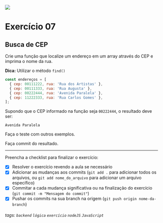 ![](https://i.imgur.com/xG74tOh.png)

# Exercício 07

## Busca de CEP

Crie uma função que localize um endereço em um array através do CEP e imprima o nome da rua.

**Dica:** Utilizar o método `find()`

```javascript
const endereços = [
  { cep: 00111222, rua: 'Rua dos Artistas' },
  { cep: 00111333, rua: 'Rua Augusta' },
  { cep: 00222444, rua: 'Avenida Paralela' },
  { cep: 11222333, rua: 'Rua Carlos Gomes' },
];
```

Supondo que o CEP informado na função seja `00222444`, o resultado deve ser:

```
Avenida Paralela
```

Faça o teste com outros exemplos.

Faça commit do resultado.

---

Preencha a checklist para finalizar o exercício:

- [x] Resolver o exercício revendo a aula se necessário
- [x] Adicionar as mudanças aos commits (`git add .` para adicionar todos os arquivos, ou `git add nome_do_arquivo` para adicionar um arquivo específico)
- [x] Commitar a cada mudança significativa ou na finalização do exercício (`git commit -m "Mensagem do commit"`)
- [x] Pushar os commits na sua branch na origem (`git push origin nome-da-branch`)

###### tags: `backend` `lógica` `exercício` `nodeJS` `JavaScript`
